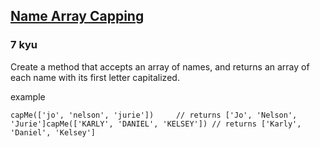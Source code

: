 <h2><a href=https://www.codewars.com/kata/5356ad2cbb858025d800111d/train/javascript target="_blank">Name Array Capping</a></h2><h3>7 kyu</h3><p>Create a method that accepts an array of names, and returns an array of each name with its first letter capitalized.</p><p>example</p><pre style="display: none;"><code class="language-ruby"><span class="cm-variable">cap_me</span>([<span class="cm-string">'jo'</span>, <span class="cm-string">'nelson'</span>, <span class="cm-string">'jurie'</span>]) <span class="cm-comment"># returns ['Jo', 'Nelson', 'Jurie']</span><span class="cm-variable">cap_me</span>([<span class="cm-string">'KARLY'</span>, <span class="cm-string">'DANIEL'</span>, <span class="cm-string">'KELSEY'</span>]) <span class="cm-comment"># returns ['Karly', 'Daniel', 'Kelsey']</span></code></pre><pre><code class="language-javascript"><span class="cm-variable">capMe</span>([<span class="cm-string">'jo'</span>, <span class="cm-string">'nelson'</span>, <span class="cm-string">'jurie'</span>])     <span class="cm-comment">// returns ['Jo', 'Nelson', 'Jurie']</span><span class="cm-variable">capMe</span>([<span class="cm-string">'KARLY'</span>, <span class="cm-string">'DANIEL'</span>, <span class="cm-string">'KELSEY'</span>]) <span class="cm-comment">// returns ['Karly', 'Daniel', 'Kelsey']</span></code></pre><pre style="display: none;"><code class="language-haskell"><span class="cm-variable">capMe</span> [<span class="cm-string">"jo"</span>, <span class="cm-string">"nelson"</span>, <span class="cm-string">"jurie"</span>] `<span class="cm-variable">shouldBe</span>` [<span class="cm-string">"Jo"</span>,<span class="cm-string">"Nelson"</span>,<span class="cm-string">"Jurie"</span>]<span class="cm-variable">capMe</span> [<span class="cm-string">"JO"</span>, <span class="cm-string">"NELSON"</span>, <span class="cm-string">"JURIE"</span>] `<span class="cm-variable">shouldBe</span>` [<span class="cm-string">"Jo"</span>,<span class="cm-string">"Nelson"</span>,<span class="cm-string">"Jurie"</span>]</code></pre><pre style="display: none;"><code class="language-csharp"><span class="cm-variable">Kata</span>.<span class="cm-variable">CapMe</span>(<span class="cm-keyword">new</span> <span class="cm-type">string</span>[] {<span class="cm-string">"jo"</span>, <span class="cm-string">"nelson"</span>, <span class="cm-string">"jurie"</span>})     <span class="cm-operator">=&gt;</span> <span class="cm-keyword">new</span> <span class="cm-type">string</span>[] {<span class="cm-string">"Jo"</span>, <span class="cm-string">"Nelson"</span>, <span class="cm-string">"Jurie"</span>}<span class="cm-variable">Kata</span>.<span class="cm-variable">CapMe</span>(<span class="cm-keyword">new</span> <span class="cm-type">string</span>[] {<span class="cm-string">"KARLY"</span>, <span class="cm-string">"DANIEL"</span>, <span class="cm-string">"KELSEY"</span>}) <span class="cm-operator">=&gt;</span> <span class="cm-keyword">new</span> <span class="cm-type">string</span>[] {<span class="cm-string">"Karly"</span>, <span class="cm-string">"Daniel"</span>, <span class="cm-string">"Kelsey"</span>}</code></pre><pre style="display: none;"><code class="language-java"><span class="cm-variable">Kata</span>.<span class="cm-variable">capMe</span>(<span class="cm-keyword">new</span> <span class="cm-type">String</span>[] {<span class="cm-string">"jo"</span>, <span class="cm-string">"nelson"</span>, <span class="cm-string">"jurie"</span>}) <span class="cm-comment">// returns new String[] {"Jo", "Nelson", "Jurie"}</span><span class="cm-variable">Kata</span>.<span class="cm-variable">capMe</span>(<span class="cm-keyword">new</span> <span class="cm-type">String</span>[] {<span class="cm-string">"KARLY"</span>, <span class="cm-string">"DANIEL"</span>, <span class="cm-string">"KELSEY"</span>}) <span class="cm-comment">// returns new String[] {"Karly", "Daniel", "Kelsey"}</span></code></pre>